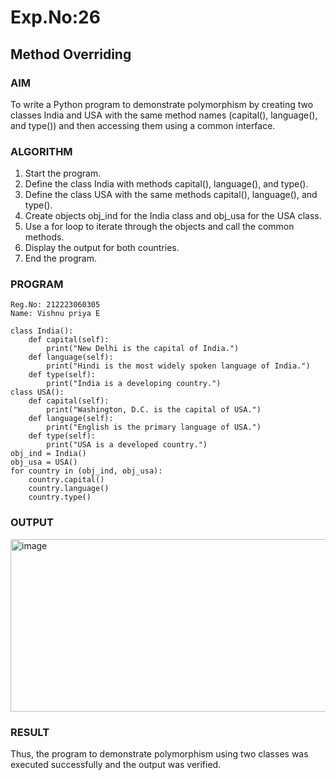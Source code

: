# Exp.No:26  
## Method Overriding

### AIM  
To write a Python program to demonstrate polymorphism by creating two classes India and USA with the same method names (capital(), language(), and type()) and then accessing them using a common interface.

### ALGORITHM

1. Start the program.
2. Define the class India with methods capital(), language(), and type().
3. Define the class USA with the same methods capital(), language(), and type().
4. Create objects obj_ind for the India class and obj_usa for the USA class.
5. Use a for loop to iterate through the objects and call the common methods.
6. Display the output for both countries.
7. End the program.

### PROGRAM
```
Reg.No: 212223060305
Name: Vishnu priya E

class India():
	def capital(self):
		print("New Delhi is the capital of India.")
	def language(self):
		print("Hindi is the most widely spoken language of India.")
	def type(self):
		print("India is a developing country.")
class USA():
	def capital(self):
		print("Washington, D.C. is the capital of USA.")
	def language(self):
		print("English is the primary language of USA.")
	def type(self):
		print("USA is a developed country.")
obj_ind = India()
obj_usa = USA()
for country in (obj_ind, obj_usa):
    country.capital()
    country.language()
    country.type()
```
### OUTPUT

<img width="1058" height="276" alt="image" src="https://github.com/user-attachments/assets/5e118b02-a6b0-4ffc-ae78-1e87d5bf2aef" />

### RESULT
Thus, the program to demonstrate polymorphism using two classes was executed successfully and the output was verified.
